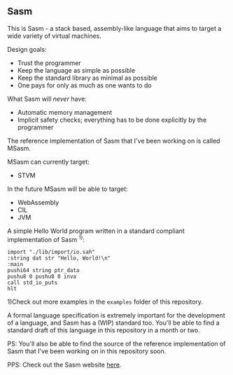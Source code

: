 Sasm
----
This is Sasm - a stack based, assembly-like language that aims to target a wide variety of virtual machines.

Design goals:
- Trust the programmer
- Keep the language as simple as possible
- Keep the standard library as minimal as possible
- One pays for only as much as one wants to do

What Sasm will *never* have:
- Automatic memory management
- Implicit safety checks; everything has to be done explicitly by the programmer

The reference implementation of Sasm that I've been working on is called MSasm.

MSasm can currently target:
- STVM

In the future MSasm will be able to target:
- WebAssembly
- CIL
- JVM

A simple Hello World program written in a standard compliant implementation of Sasm <sup>1)</sup>:

    import "./lib/import/io.sah"   
    :string dat str "Hello, World!\n"
    :main
    pushi64 string ptr_data
    pushu8 0 pushu8 0 inva
    call std_io_puts
    hlt

1)Check out more examples in the `examples` folder of this repository.

A formal language specification is extremely important for the development of a language, and Sasm has a (WIP) standard too. You'll be able to find a standard draft of this language in this repository in a month or two.

PS: You'll also be able to find the source of the reference implementation of Sasm that I've been working on in this repository soon.

PPS: Check out the Sasm website [here](https://trap-representation.github.io/Sasm/).

